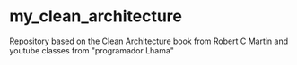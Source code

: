 # my_clean_architecture
Repository based on the Clean Architecture book from Robert C Martin and youtube classes from "programador Lhama"
